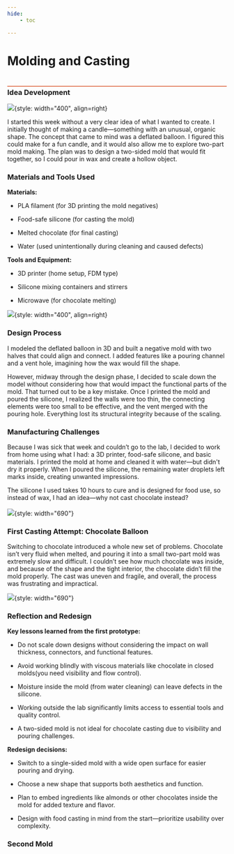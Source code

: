 ```yaml
---
hide:
    - toc

---
```


# Molding and Casting
<div style="height:2px; background-color: #E17858; margin-top: 40px; margin-bottom: -20px;"></div>


### Idea Development
![](../images/year2/molds/m1.png){style: width="400", align=right}

I started this week without a very clear idea of what I wanted to create. I initially thought of making a candle—something with an unusual, organic shape. The concept that came to mind was a deflated balloon. I figured this could make for a fun candle, and it would also allow me to explore two-part mold making. The plan was to design a two-sided mold that would fit together, so I could pour in wax and create a hollow object.

### Materials and Tools Used
**Materials:**

- PLA filament (for 3D printing the mold negatives)

- Food-safe silicone (for casting the mold)

- Melted chocolate (for final casting)

- Water (used unintentionally during cleaning and caused defects)

**Tools and Equipment:**

- 3D printer (home setup, FDM type)

- Silicone mixing containers and stirrers

- Microwave (for chocolate melting)

![](../images/year2/molds/m2.jpeg){style: width="400", align=right}

### Design Process

I modeled the deflated balloon in 3D and built a negative mold with two halves that could align and connect. I added features like a pouring channel and a vent hole, imagining how the wax would fill the shape.

However, midway through the design phase, I decided to scale down the model without considering how that would impact the functional parts of the mold. That turned out to be a key mistake. Once I printed the mold and poured the silicone, I realized the walls were too thin, the connecting elements were too small to be effective, and the vent merged with the pouring hole. Everything lost its structural integrity because of the scaling.


### Manufacturing Challenges

Because I was sick that week and couldn’t go to the lab, I decided to work from home using what I had: a 3D printer, food-safe silicone, and basic materials. I printed the mold at home and cleaned it with water—but didn't dry it properly. When I poured the silicone, the remaining water droplets left marks inside, creating unwanted impressions.

The silicone I used takes 10 hours to cure and is designed for food use, so instead of wax, I had an idea—why not cast chocolate instead?
<br></br>
![](../images/year2/molds/m3.jpeg){style: width="690"}



### First Casting Attempt: Chocolate Balloon
Switching to chocolate introduced a whole new set of problems. Chocolate isn’t very fluid when melted, and pouring it into a small two-part mold was extremely slow and difficult. I couldn’t see how much chocolate was inside, and because of the shape and the tight interior, the chocolate didn’t fill the mold properly. The cast was uneven and fragile, and overall, the process was frustrating and impractical.

![](../images/year2/molds/m4.jpeg){style: width="690"}


### Reflection and Redesign
**Key lessons learned from the first prototype:**

- Do not scale down designs without considering the impact on wall thickness, connectors, and functional features.

- Avoid working blindly with viscous materials like chocolate in closed molds(you need visibility and flow control).

- Moisture inside the mold (from water cleaning) can leave defects in the silicone.

- Working outside the lab significantly limits access to essential tools and quality control.

- A two-sided mold is not ideal for chocolate casting due to visibility and pouring challenges.

**Redesign decisions:**

- Switch to a single-sided mold with a wide open surface for easier pouring and drying.

- Choose a new shape that supports both aesthetics and function.

- Plan to embed ingredients like almonds or other chocolates inside the mold for added texture and flavor.

- Design with food casting in mind from the start—prioritize usability over complexity.

### Second Mold